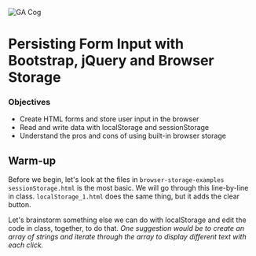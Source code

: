 ![GA Cog](https://camo.githubusercontent.com/6ce15b81c1f06d716d753a61f5db22375fa684da/68747470733a2f2f67612d646173682e73332e616d617a6f6e6177732e636f6d2f70726f64756374696f6e2f6173736574732f6c6f676f2d39663838616536633963333837313639306533333238306663663535376633332e706e67)
# Persisting Form Input with Bootstrap, jQuery and Browser Storage

### Objectives

- Create HTML forms and store user input in the browser
- Read and write data with localStorage and sessionStorage
- Understand the pros and cons of using built-in browser storage


## Warm-up
Before we begin, let's look at the files in `browser-storage-examples`
`sessionStorage.html` is the most basic. We will go through this line-by-line in class.
`localStorage_1.html` does the same thing, but it adds the clear button.

Let's brainstorm something else we can do with localStorage and edit the code in class, together, to do that. _One suggestion would be to create an array of strings and iterate through the array to display different text with each click._



<!--
## Instructions:

- Open SublimeText3 and install the [Bootstrap Snippets](https://packagecontrol.io/packages/Bootstrap%203%20Snippets) package.
- Restart SublimeText3 (close and re-open the application)
- Type 'bs3-template:html5' and hit `tab`
- Make any changes you need (language = 'en', title, etc)
- Add `http` to all the CDN links
- Scroll down to below the `<h1>` tag and type 'bs3-form' and press `tab` again
- Add any form elements you wish and try to store the input data using browser storage.

_Remember: `localStorage` and `sessionStorage` only store strings, so you may need to `parseInt()` if you need to do anything with the user data after it has been entered._
-->
